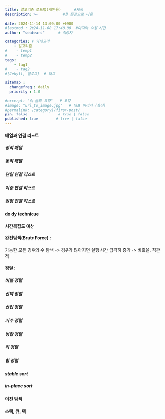 ```yaml
---
title: 알고리즘 로드맵(개인용)      #제목
description: >-           #한 문장으로 나옴
  
date: 2024-11-14 13:09:00 +0900
#lastmod : 2024-11-08 17:40:00  #마지막 수정 시간
author: "seabears"      # 작성자

categories: # 카테고리
    - 알고리즘  
#    - temp1
#    - temp2
tags: 
    - tag1
#    - tag2
#[Jekyll, 블로그]  # 태그

sitemap :
  changefreq : daily
  priority : 1.0

#excerpt: "이 글의 요약"   # 요약
#image: "url_to_image.jpg"   # 대표 이미지 (옵션)
#permalink: /category1/first-post/
pin: false              # true | false
published: true        # true | false
---
```


#### 배열과 연결 리스트  
##### 정적 배열  
##### 동적 배열  
##### 단일 연결 리스트  
##### 이중 연결 리스트  
##### 원형 연결 리스트  
#### dx dy technique  

#### 시간복잡도 예상  
#### 완전탐색(Brute Force) :   
  가능한 모든 경우의 수 탐색 -> 경우가 많아지면 실행 시간 급격히 증가 -> 비효율, 직관적
#### 정렬 :  
##### 버블 정렬  
##### 선택 정렬  
##### 삽입 정렬  
##### 기수 정렬  
##### 병합 정렬  
##### 퀵 정렬  
##### 힙 정렬  
##### stable sort  
##### in-place sort  
#### 이진 탐색  
#### 스택, 큐, 덱  


<!--
This is post_template
# 큰 제목
## 중간 제목
### 작은 제목
#### 더 작은 제목
##### 더더 작은 제목
-->